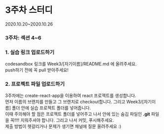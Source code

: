 # 3주차 스터디 
2020.10.20~2020.10.26 <br>

### 3주차: 섹션 4~6

### 1. 실습 링크 업로드하기
codesandbox 링크를 Week3/[자기이름]/README.md 에 올려주세요.<br>
push하기 전에 꼭 pull 받아주세요!

### 2. 프로젝트 파일 업로드하기
3주차에는 create-react-app을 이용하여 react 프로젝트를 생성합니다.<br>
먼저 이름의 브랜치를 만들고 그 브랜치로 checkout합니다. 그리고 Week3/[자기이름] 폴더 안에 실습 프로젝트 폴더를 넣어줍니다.<br>
이때 주의해야 할 점은 프로젝트 폴더를 넣어주고 나서 안에 있는 숨김 파일인 <b>.git</b> 파일을 꼭‼️‼️ 지워주셔야 합니다. 그리고 나서 커밋, 푸시해주세요. <br>
제출 방법이 헷갈리거나 문제가 생기면 채널에 질문 올려주세요 :)

